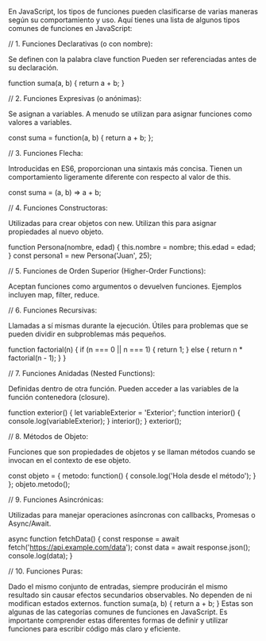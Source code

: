 En JavaScript, los tipos de funciones pueden clasificarse de varias maneras según su comportamiento y uso. Aquí tienes una lista de algunos tipos comunes de funciones en JavaScript:

// 1. Funciones Declarativas (o con nombre):

Se definen con la palabra clave function
Pueden ser referenciadas antes de su declaración.

function suma(a, b) { return a + b; } 

// 2. Funciones Expresivas (o anónimas):

Se asignan a variables.
A menudo se utilizan para asignar funciones como valores a variables.

const suma = function(a, b) { return a + b; };

// 3. Funciones Flecha:

Introducidas en ES6, proporcionan una sintaxis más concisa.
Tienen un comportamiento ligeramente diferente con respecto al valor de this.

const suma = (a, b) => a + b; 

// 4. Funciones Constructoras:

Utilizadas para crear objetos con new.
Utilizan this para asignar propiedades al nuevo objeto.

function Persona(nombre, edad) { this.nombre = nombre; this.edad = edad; } const persona1 = new Persona('Juan', 25); 

// 5. Funciones de Orden Superior (Higher-Order Functions):

Aceptan funciones como argumentos o devuelven funciones.
Ejemplos incluyen map, filter, reduce.

// 6. Funciones Recursivas:

Llamadas a sí mismas durante la ejecución.
Útiles para problemas que se pueden dividir en subproblemas más pequeños.

function factorial(n) { if (n === 0 || n === 1) { return 1; } else { return n * factorial(n - 1); } } 

// 7. Funciones Anidadas (Nested Functions):

Definidas dentro de otra función.
Pueden acceder a las variables de la función contenedora (closure).

function exterior() { let variableExterior = 'Exterior'; function interior() { console.log(variableExterior); } interior(); } exterior(); 

// 8. Métodos de Objeto:

Funciones que son propiedades de objetos y se llaman métodos cuando se invocan en el contexto de ese objeto.

const objeto = { metodo: function() { console.log('Hola desde el método'); } }; objeto.metodo(); 

// 9. Funciones Asincrónicas:

Utilizadas para manejar operaciones asíncronas con callbacks, Promesas o Async/Await.

async function fetchData() { const response = await fetch('<https://api.example.com/data>'); const data = await response.json(); console.log(data); } 

// 10. Funciones Puras:

Dado el mismo conjunto de entradas, siempre producirán el mismo resultado sin causar efectos secundarios observables.
No dependen de ni modifican estados externos.
function suma(a, b) { return a + b; } 
Estas son algunas de las categorías comunes de funciones en JavaScript. Es importante comprender estas diferentes formas de definir y utilizar funciones para escribir código más claro y eficiente.